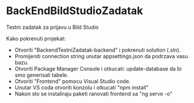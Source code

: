 # BackEndBildStudioZadatak
Testni zadatak za prijavu u Bild Studio

  Kako pokrenuti projekat:

  - Otvoriti "BackendTestniZadatak-backend" i pokrenuti solution (.sln).
  - Promijeniti connection string unutar appsettings.json da podrzava vasu bazu.
  - Otvoriti Package Manager Console i otkucati: update-database da bi smo generisali tabele.
  - Otvoriti "Frontend" pomocu Visual Studio code.
  - Unutar VS coda otvoriti konzolu i otkucati "npm install"
  - Nakon sto se instaliraju paketi ranovati frontend sa "ng serve -o"

